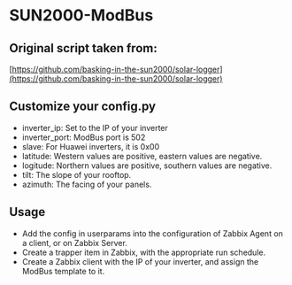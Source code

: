 # SUN2000-ModBus

## Original script taken from:
[https://github.com/basking-in-the-sun2000/solar-logger](https://github.com/basking-in-the-sun2000/solar-logger)

## Customize your config.py
 - inverter_ip: Set to the IP of your inverter
 - inverter_port: ModBus port is 502
 - slave: For Huawei inverters, it is 0x00
 - latitude: Western values are positive, eastern values are negative.
 - logitude: Northern values are positive, southern values are negative.
 - tilt: The slope of your rooftop.
 - azimuth: The facing of your panels.

## Usage
 - Add the config in userparams into the configuration of Zabbix Agent on a client, or on Zabbix Server.
 - Create a trapper item in Zabbix, with the appropriate run schedule.
 - Create a Zabbix client with the IP of your inverter, and assign the ModBus template to it.
